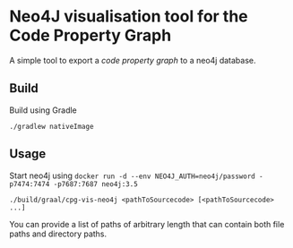 # Neo4J visualisation tool for the Code Property Graph 

A simple tool to export a *code property graph* to a neo4j database.

## Build

Build using Gradle

```
./gradlew nativeImage
```

## Usage

Start neo4j using `docker run -d --env NEO4J_AUTH=neo4j/password -p7474:7474 -p7687:7687 neo4j:3.5`

```
./build/graal/cpg-vis-neo4j <pathToSourcecode> [<pathToSourcecode> ...]
```
You can provide a list of paths of arbitrary length that can contain both file paths and directory paths.
